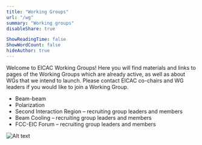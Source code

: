 ```yaml
---
title: "Working Groups"
url: "/wg"
summary: "Working groups"
disableShare: true

ShowReadingTime: false
ShowWordCount: false
hideAuthor: true
---
```


Welcome to EICAC Working Groups! Here you will find materials and links to pages of the Working Groups which are already active, as well as about WGs that we intend to launch. Please contact EICAC co-chairs and WG leaders if you would like to join a Working Group. 
- Beam-beam
- Polarization
- Second Interaction Region – recruiting group leaders and members
- Beam Cooling – recruiting group leaders and members
- FCC-EIC Forum – recruiting group leaders and members

![Alt text](images/diagram1.jpg)
